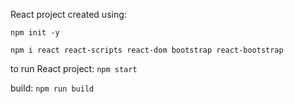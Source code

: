 React project created using:

`npm init -y`

`npm i react react-scripts react-dom bootstrap react-bootstrap`

to run React project: `npm start`

build: `npm run build`